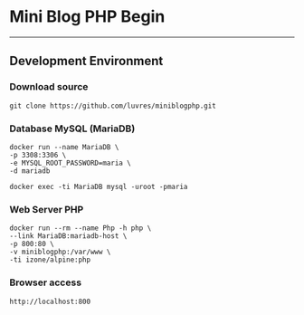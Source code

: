 # Mini Blog PHP Begin
-----
## Development Environment

### Download source
```
git clone https://github.com/luvres/miniblogphp.git
```
### Database MySQL (MariaDB)
```
docker run --name MariaDB \
-p 3308:3306 \
-e MYSQL_ROOT_PASSWORD=maria \
-d mariadb
```
```
docker exec -ti MariaDB mysql -uroot -pmaria
```
### Web Server PHP
```
docker run --rm --name Php -h php \
--link MariaDB:mariadb-host \
-p 800:80 \
-v miniblogphp:/var/www \
-ti izone/alpine:php
```
### Browser access
```
http://localhost:800
```
